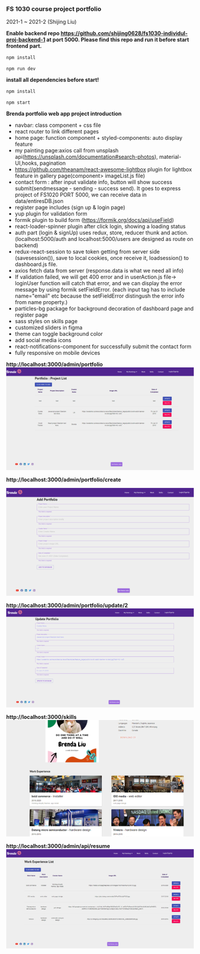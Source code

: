 ### FS 1030 course project portfolio

2021-1 ~ 2021-2 (Shijing Liu)

**Enable backend repo https://github.com/shijing0628/fs1030-individul-proj-backend-1 at port 5000. Please find this repo and run it before start frontend part.**

```
npm install
```

```
npm run dev
```

**install all dependencies before start!**

```
npm install
```

```
npm start
```

**Brenda portfolio web app project introduction**

- navbar: class component + css file
- react router to link different pages
- home page: function component + styled-components: auto display feature
- my painting page:axios call from unsplash api(https://unsplash.com/documentation#search-photos), material-UI,hooks, pagination
- https://github.com/theanam/react-awesome-lightbox plugin for lightbox feature in gallery page(component> imageList.js file)
- contact form : after input validate info, button will show success submit(sendmessage - sending - success send). It goes to express project of FS1020 PORT 5000, we can receive data in data/entiresDB.json
- register page includes (sign up & login page)
- yup plugin for validation form
- formik plugin to build form (https://formik.org/docs/api/useField)
- react-loader-spinner plugin after click login, showing a loading status
- auth part (login & signUp) uses redux, store, reducer thunk and action. (localhost:5000/auth and localhost:5000/users are designed as route on backend)
- redux-react-session to save token getting from server side (savesession()), save to local cookies, once receive it, loadsession() to dashboard.js file.
- axios fetch data from server (response.data is what we need all info)
- If validation failed, we will get 400 error and in userAction.js file-> loginUser function will catch that error, and we can display the error message by using formik setFieldError. (each input tag has to include name="email" etc because the setFieldError distingush the error info from name property.)
- particles-bg package for background decoration of dashboard page and register page
- sass styles on skills page
- customized sliders in figma
- theme can toggle background color
- add social media icons
- react-notifications-component for successfully submit the contact form
- fully responsive on mobile devices

**http://localhost:3000/admin/portfolio**
![](2021-03-19-15-22-13.png)
<br>

**http://localhost:3000/admin/portfolio/create**

![](2021-03-19-15-23-19.png)
<br>

**http://localhost:3000/admin/portfolio/update/2**
![](2021-03-19-15-24-00.png)

**http://localhost:3000/skills**
![](2021-03-20-15-02-49.png)

**http://localhost:3000/admin/api/resume**
![](2021-03-20-15-03-57.png)
